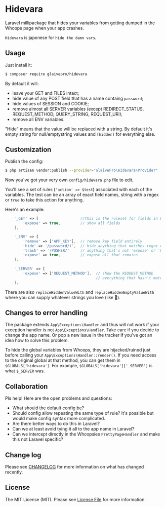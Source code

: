 # Hidevara

Laravel millipackage that hides your variables from getting dumped in the Whoops page when your app crashes.

`Hidevara` is japonese for `hide the damn vars`.

## Usage

Just install it:

``` bash
$ composer require glaivepro/hidevara
```

By default it will:

- leave your GET and FILES intact;
- hide value of any POST field that has a name containg `password`;
- hide values of SESSION and COOKIE;
- remove almost all SERVER variables (except REDIRECT_STATUS, REQUEST_METHOD, QUERY_STRING, REQUEST_URI);
- remove all ENV variables.

"Hide" means that the value will be replaced with a string. By default it's empty string for null/emptystring values and `[hidden]` for everything else.

## Customization

Publish the config:

``` bash
$ php artisan vendor:publish --provider="GlaivePro\Hidevara\Provider"
```

Now you've got your very own `config/hidevara.php` file to edit. 

You'll see a set of rules (`'action' => $test`) associated with each of the variables. The test can be an array of exact field names, string with a regex or `true` to take this action for anything.

Here's an example:

```php
	'_GET' => [                   //this is the ruleset for fields in GET
		'expose' => true,         // show all fields
	],

	'_ENV' => [
		'remove' => ['APP_KEY'],  // remove key field entirely
		'hide' => '/password/i',  // hide anything that matches regex contains password
		'trash' => '/PUSHER/'     // anything that's not 'expose' or 'hide' will remove matched fields
		'expose' => true,         // expose all that remains
	],
	
	'_SERVER' => [
		'expose' => ['REQUEST_METHOD'],  // show the REQUEST_METHOD
		                                 // everything that hasn't matched a rule will be removed
	],
```

There are also `replaceHiddenValueWith` and `replaceHiddenEmptyValueWith` where you can supply whatever strings you love (like 🍑).

## Changes to error handling

The package extends `App\Exceptions\Handler` and thus will not work if your exception handler is not `App\Exceptions\Handler`. Take care if you decide to change the app name. Or pop a new issue in the tracker if you've got an idea how to solve this problem.

To hide the global variables from Whoops, they are hijacked/ruined just before calling your `App\Exceptions\Handler::render()`. If you need access to the original global at that method, you can get them in `$GLOBALS['hidevara']`. For example, `$GLOBALS['hidevara']['_SERVER']` is what `$_SERVER` was.

## Collaboration

Pls help! Here are the open problems and questions:

- What should the default config be?
- Should config allow repeating the same type of rule? It's possible but would make config syntax more complicated.
- Are there better ways to do this in Laravel? 
- Can we at least avoid tying it all to the app name in Laravel?
- Can we intercept directly in the Whoopsies `PrettyPageHandler` and make this not Laravel specific?

## Change log

Please see [CHANGELOG](CHANGELOG.md) for more information on what has changed recently.

## License

The MIT License (MIT). Please see [License File](LICENSE.md) for more information.

[link-packagist]: https://packagist.org/packages/GlaivePro/Ajaxable
[link-author]: https://github.com/tontonsb
[link-contributors]: ../../contributors
